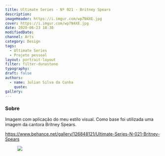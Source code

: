 ```yaml
---
title: Ultimate Series - Nº 021 - Britney Spears
description:
imageHeader: https://i.imgur.com/wp7N4XE.jpg
cover: https://i.imgur.com/wp7N4XE.jpg
date: 2020-06-23 18:30
modifiedDate:
channel: Arts
category: Design
tags:
  - Ultimate Series
  - Projeto pessoal
layout: portrait-layout
filter: filter-dunastone
typography:
draft: false
authors:
  - name: Julian Silva da Cunha
    quote:
gallery:
---
```


### Sobre

Imagem com aplicação do meu estilo visual. Como base foi utilizada uma imagem da cantora Britney Spears.

https://www.behance.net/gallery/126848121/Ultimate-Series-N-021-Britney-Spears

<figure>
<img src="https://i.imgur.com/wp7N4XE.jpg" className="max-w-none mx-auto block"/>
</figure>
